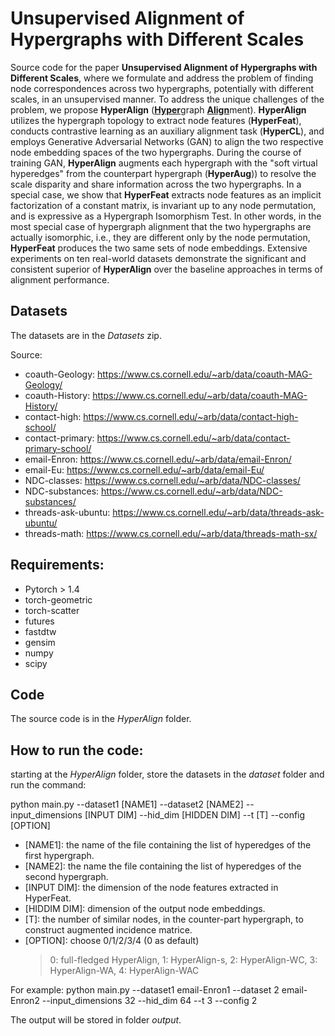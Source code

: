 # Unsupervised Alignment of Hypergraphs with Different Scales
Source code for the paper **Unsupervised Alignment of Hypergraphs with Different Scales**, where we formulate and address the problem of finding node correspondences across two hypergraphs, potentially with different scales, in an unsupervised manner.
To address the unique challenges of the problem, we propose **HyperAlign** (<ins><strong>Hyper</strong></ins>graph <ins><strong>Align</strong></ins>ment).
**HyperAlign** utilizes the hypergraph topology to extract node features (**HyperFeat**), conducts contrastive learning as an auxiliary alignment task (**HyperCL**), and employs Generative Adversarial Networks (GAN) to align the two respective node embedding spaces of the two hypergraphs. During the course of training GAN, **HyperAlign** augments each hypergraph with the "soft virtual hyperedges" from the counterpart hypergraph (**HyperAug**)) to resolve the scale disparity and share information across the two hypergraphs.
In a special case, we show that **HyperFeat** extracts node features as an implicit factorization of a constant matrix, is invariant up to any node permutation, and is expressive as a Hypergraph Isomorphism Test. In other words, in the most special case of hypergraph alignment that the two hypergraphs are actually isomorphic, i.e., they are different only by the node permutation, **HyperFeat** produces the two same sets of node embeddings.
Extensive experiments on ten real-world datasets demonstrate the significant and consistent superior of **HyperAlign** over the baseline approaches in terms of alignment performance.


## Datasets
The datasets are in the *Datasets* zip. 

Source:
- coauth-Geology: https://www.cs.cornell.edu/~arb/data/coauth-MAG-Geology/
- coauth-History: https://www.cs.cornell.edu/~arb/data/coauth-MAG-History/
- contact-high: https://www.cs.cornell.edu/~arb/data/contact-high-school/
- contact-primary: https://www.cs.cornell.edu/~arb/data/contact-primary-school/
- email-Enron: https://www.cs.cornell.edu/~arb/data/email-Enron/
- email-Eu: https://www.cs.cornell.edu/~arb/data/email-Eu/
- NDC-classes: https://www.cs.cornell.edu/~arb/data/NDC-classes/
- NDC-substances: https://www.cs.cornell.edu/~arb/data/NDC-substances/
- threads-ask-ubuntu: https://www.cs.cornell.edu/~arb/data/threads-ask-ubuntu/
- threads-math: https://www.cs.cornell.edu/~arb/data/threads-math-sx/

## Requirements:
- Pytorch > 1.4
- torch-geometric
- torch-scatter
- futures
- fastdtw
- gensim
- numpy
- scipy
  
## Code
The source code is in the *HyperAlign* folder.

## How to run the code:
starting at the *HyperAlign* folder, store the datasets in the *dataset* folder and run the command:

python main.py --dataset1 [NAME1] --dataset2 [NAME2] --input_dimensions [INPUT DIM] --hid_dim [HIDDEN DIM] --t [T] --config [OPTION]
- [NAME1]: the name of the file containing the list of hyperedges of the first hypergraph.
- [NAME2]: the name the file containing the list of hyperedges of the second hypergraph.
- [INPUT DIM]: the dimension of the node features extracted in HyperFeat.
- [HIDDIM DIM]: dimension of the output node embeddings.
- [T]: the number of similar nodes, in the counter-part hypergraph, to construct augmented incidence matrice.
- [OPTION]: choose 0/1/2/3/4 (0 as default)
   > 0: full-fledged HyperAlign,
   > 1: HyperAlign-s,
   > 2: HyperAlign-WC,
   > 3: HyperAlign-WA,
   > 4: HyperAlign-WAC

For example: python main.py --dataset1 email-Enron1 --dataset 2 email-Enron2 --input_dimensions 32 --hid_dim 64 --t 3 --config 2

The output will be stored in folder *output*.
